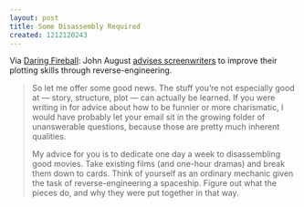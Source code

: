 ```yaml
---
layout: post
title: Some Disassembly Required
created: 1212120243
---
```

Via [Daring Fireball](http://daringfireball.net/linked/2008/may#thu-29-august):  John August [advises screenwriters](http://johnaugust.com/archives/2008/does-a-working-writer-keep-improving) to improve their plotting skills through reverse-engineering.

> So let me offer some good news. The stuff you’re not especially good at — story, structure, plot — can actually be learned. If you were writing in for advice about how to be funnier or more charismatic, I would have probably let your email sit in the growing folder of unanswerable questions, because those are pretty much inherent qualities.
>
>My advice for you is to dedicate one day a week to disassembling good movies.<!--break--> Take existing films (and one-hour dramas) and break them down to cards. Think of yourself as an ordinary mechanic given the task of reverse-engineering a spaceship. Figure out what the pieces do, and why they were put together in that way.
